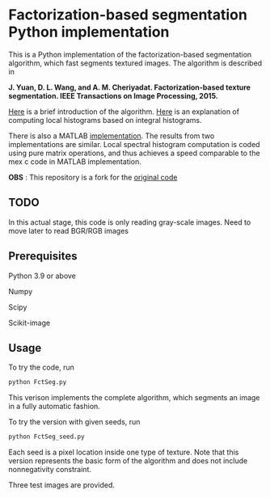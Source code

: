 # Factorization-based segmentation Python implementation

This is a Python implementation of the factorization-based segmentation algorithm, which fast segments textured images. The algorithm is described in 

**J. Yuan, D. L. Wang, and A. M. Cheriyadat. Factorization-based texture segmentation. IEEE Transactions on Image Processing, 2015.**

[Here](https://sites.google.com/site/factorizationsegmentation/) is a brief introduction of the algorithm. [Here](https://medium.com/@jiangye07/fast-local-histogram-computation-using-numpy-array-operations-d96eda02d3c) is an explanation of computing local histograms based on integral histograms.  

There is also a MATLAB [implementation](https://github.com/yuanj07/FSEG). The results from two implementations are similar. Local spectral histogram computation is coded using pure matrix operations, and thus achieves a speed comparable to the mex c code in MATLAB implementation.  

**OBS** : This repository is a fork for the [original code](https://github.com/yuanj07/FSEG_py)

## TODO
In this actual stage, this code is only reading gray-scale images. Need to move later to read BGR/RGB images

## Prerequisites

Python 3.9 or above

Numpy

Scipy

Scikit-image

## Usage

To try the code, run 

```sh
python FctSeg.py
```
This verison implements the complete algorithm, which segments an image in a fully automatic fashion. 

To try the version with given seeds, run

```sh
python FctSeg_seed.py
```

Each seed is a pixel location inside one type of texture. Note that this version represents the basic form of the algorithm and does not include nonnegativity constraint. 

Three test images are provided. 
